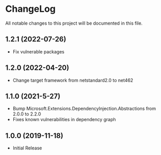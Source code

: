 # ChangeLog

All notable changes to this project will be documented in this file.

## 1.2.1 (2022-07-26)

- Fix vulnerable packages

## 1.2.0 (2022-04-20)

- Change target framework from netstandard2.0 to net462

## 1.1.0 (2021-5-27)

- Bump Microsoft.Extensions.DependencyInjection.Abstractions from 2.0.0 to 2.2.0
- Fixes known vulnerabilities in dependency graph

## 1.0.0 (2019-11-18)

- Initial Release
